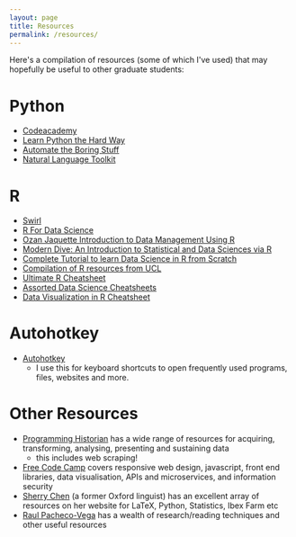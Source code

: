 ```yaml
---
layout: page
title: Resources
permalink: /resources/
---
```

Here's a compilation of resources (some of which I've used) that may hopefully be useful to other graduate students:


# Python

- [Codeacademy](https://www.codecademy.com/)
- [Learn Python the Hard Way](https://learnpythonthehardway.org/)
- [Automate the Boring Stuff](https://automatetheboringstuff.com/)
- [Natural Language Toolkit](https://www.nltk.org/)

# R
- [Swirl](https://swirlstats.com/)
- [R For Data Science](https://r4ds.had.co.nz/)
- [Ozan Jaquette Introduction to Data Management Using R](https://ozanj.github.io/rclass/resources/)
- [Modern Dive: An Introduction to Statistical and Data Sciences via R]( https://moderndive.com/index.html)
- [Complete Tutorial to learn Data Science in R from Scratch](https://www.analyticsvidhya.com/blog/2016/02/complete-tutorial-learn-data-science-scratch/)
- [Compilation of R resources from UCL](https://www.ucl.ac.uk/~uctqiax/PUBLG100/2015/resources.html)
- [Ultimate R Cheatsheet](https://www.business-science.io/r-cheatsheet.html)
- [Assorted Data Science Cheatsheets](https://www.datasciencecentral.com/profiles/blogs/17-short-tutorials-all-data-scientists-should-read-and-practice)
- [Data Visualization in R Cheatsheet](https://www.datasciencecentral.com/group/tutorials/forum/topics/cheat-sheet-data-visualization-with-r)

# Autohotkey
- [Autohotkey](https://www.autohotkey.com/)
    + I use this for keyboard shortcuts to open frequently used programs, files, websites and more.

# Other Resources
- [Programming Historian](https://programminghistorian.org/) has a wide range of resources for acquiring, transforming, analysing, presenting and sustaining data
    + this includes web scraping!
- [Free Code Camp](https://learn.freecodecamp.org/) covers responsive web design, javascript, front end libraries, data visualisation, APIs and microservices, and information security
- [Sherry Chen](https://sherrychen.org/resources) (a former Oxford linguist) has an excellent array of resources on her website for LaTeX, Python, Statistics, Ibex Farm etc
- [Raul Pacheco-Vega](http://www.raulpacheco.org/blog/) has a wealth of research/reading techniques and other useful resources

